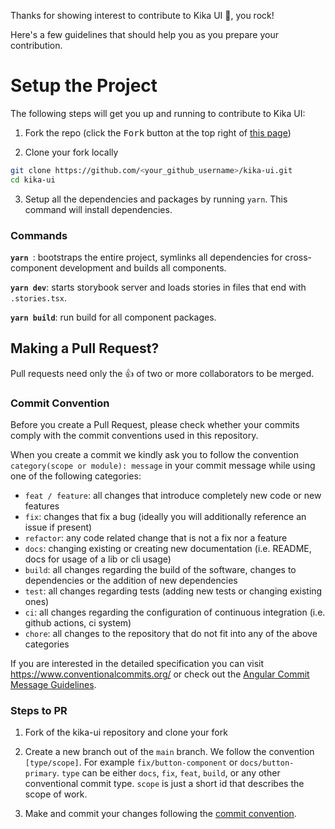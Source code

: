 Thanks for showing interest to contribute to Kika UI 🖤, you rock!

Here's a few guidelines that should help you as you
prepare your contribution.

# Setup the Project

The following steps will get you up and running to contribute to Kika UI:

1. Fork the repo (click the <kbd>Fork</kbd> button at the top right of
   [this page](https://github.com/Matisantillan11/kika-ui))

2. Clone your fork locally

```sh
git clone https://github.com/<your_github_username>/kika-ui.git
cd kika-ui
```

3. Setup all the dependencies and packages by running `yarn`. This
   command will install dependencies.

### Commands

**`yarn `**: bootstraps the entire project, symlinks all dependencies for
cross-component development and builds all components.

**`yarn dev`**: starts storybook server and loads stories in files that
end with `.stories.tsx`.

**`yarn build`**: run build for all component packages.


## Making a Pull Request?

Pull requests need only the :+1: of two or more collaborators to be merged.

### Commit Convention

Before you create a Pull Request, please check whether your commits comply with
the commit conventions used in this repository.

When you create a commit we kindly ask you to follow the convention
`category(scope or module): message` in your commit message while using one of
the following categories:

- `feat / feature`: all changes that introduce completely new code or new
  features
- `fix`: changes that fix a bug (ideally you will additionally reference an
  issue if present)
- `refactor`: any code related change that is not a fix nor a feature
- `docs`: changing existing or creating new documentation (i.e. README, docs for
  usage of a lib or cli usage)
- `build`: all changes regarding the build of the software, changes to
  dependencies or the addition of new dependencies
- `test`: all changes regarding tests (adding new tests or changing existing
  ones)
- `ci`: all changes regarding the configuration of continuous integration (i.e.
  github actions, ci system)
- `chore`: all changes to the repository that do not fit into any of the above
  categories

If you are interested in the detailed specification you can visit
https://www.conventionalcommits.org/ or check out the
[Angular Commit Message Guidelines](https://github.com/angular/angular/blob/22b96b9/CONTRIBUTING.md#-commit-message-guidelines).

### Steps to PR

1. Fork of the kika-ui repository and clone your fork

2. Create a new branch out of the `main` branch. We follow the convention
   `[type/scope]`. For example `fix/button-component` or `docs/button-primary`. `type`
   can be either `docs`, `fix`, `feat`, `build`, or any other conventional
   commit type. `scope` is just a short id that describes the scope of work.

3. Make and commit your changes following the
   [commit convention](https://github.com/Matisantillan11/kika-ui/blob/main/CONTRIBUTING.md#commit-convention).
  
